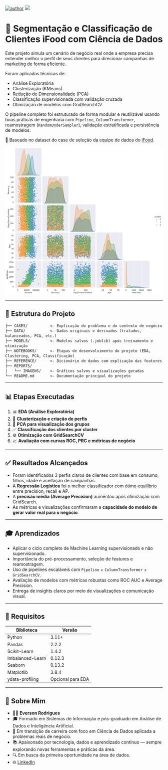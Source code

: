[![author](https://img.shields.io/badge/Author-Everson&nbsp;Rodrigues-red.svg)](https://www.linkedin.com/in/eversonrodrigues10/)
[![](https://img.shields.io/badge/Python-3.11+-blue.svg)](https://www.python.org/)

# 🧠 Segmentação e Classificação de Clientes iFood com Ciência de Dados

Este projeto simula um cenário de negócio real onde a empresa precisa entender melhor o perfil de seus clientes para direcionar campanhas de marketing de forma eficiente.

Foram aplicadas técnicas de:

* Análise Exploratória
* Clusterização (KMeans)
* Redução de Dimensionalidade (PCA)
* Classificação supervisionada com validação cruzada
* Otimização de modelos com GridSearchCV

O pipeline completo foi estruturado de forma modular e reutilizável usando boas práticas de engenharia com `Pipeline`, `ColumnTransformer`, reamostragem (`RandomUnderSampler`), validação estratificada e persistência de modelos.

🔗 Baseado no dataset do case de seleção da equipe de dados do [iFood](https://github.com/ifood/ifood-data-business-analyst-test).

![pairplot](reports/images/pairplot.png)

---

## 📆 Estrutura do Projeto

```
├── CASES/          <- Explicação do problema e do contexto de negócio
├── DATA/           <- Dados originais e derivados (tratados, balanceados, PCA, etc.)
├── MODELS/         <- Modelos salvos (.joblib) após treinamento e otimização
├── NOTEBOOKS/      <- Etapas de desenvolvimento do projeto (EDA, Clustering, PCA, Classificação)
├── REFERENCE/      <- Dicionário de dados com explicação das features
├── REPORTS/
│   └── IMAGENS/    <- Gráficos salvos e visualizações geradas
└── README.md       <- Documentação principal do projeto
```

---

## 📊 Etapas Executadas

1. 📊 **EDA (Análise Exploratória)**
2. 🔀 **Clusterização e criação de perfis**
3. 🧠 **PCA para visualização dos grupos**
4. ✅ **Classificação dos clientes por cluster**
5. ⚙️ **Otimização com GridSearchCV**
6. 📈 **Avaliação com curvas ROC, PRC e métricas de negócio**

---

## ✅ Resultados Alcançados

* Foram identificados 3 perfis claros de clientes com base em consumo, filhos, idade e aceitação de campanhas.
* A **Regressão Logística** foi o melhor classificador com ótimo equilíbrio entre precision, recall e AP.
* A **precisão média (Average Precision)** aumentou após otimização com GridSearch.
* As métricas e visualizações confirmaram a **capacidade do modelo de gerar valor real para o negócio**.

---

## 🎓 Aprendizados

* Aplicar o ciclo completo de Machine Learning supervisionado e não supervisionado.
* Importância do pré-processamento, seleção de features e reamostragem.
* Uso de pipelines escaláveis com `Pipeline` + `ColumnTransformer` + `GridSearchCV`.
* Avaliação de modelos com métricas robustas como ROC AUC e Average Precision.
* Entrega de insights claros por meio de visualizações e comunicação visual.

---

## 📂 Requisitos

| Biblioteca       | Versão            |
| ---------------- | ----------------- |
| Python           | 3.11+             |
| Pandas           | 2.2.2             |
| Scikit-Learn     | 1.4.2             |
| Imbalanced-Learn | 0.12.3            |
| Seaborn          | 0.13.2            |
| Matplotlib       | 3.8.4             |
| ydata-profiling  | Opcional para EDA |

---

## 📢 Sobre Mim

* 👨‍💻 **Everson Rodrigues**
* 🎓 Formado em Sistemas de Informação e pós-graduado em Análise de Dados e Inteligência Artificial.
* 💼 Em transição de carreira com foco em Ciência de Dados aplicada a problemas reais de negócio.
* 📚 Apaixonado por tecnologia, dados e aprendizado contínuo — sempre explorando novas ferramentas e práticas da área. 
* 🔍 Em busca da primeira oportunidade na área de dados.
* 🌐 [LinkedIn](https://www.linkedin.com/in/eversonrodrigues10)
